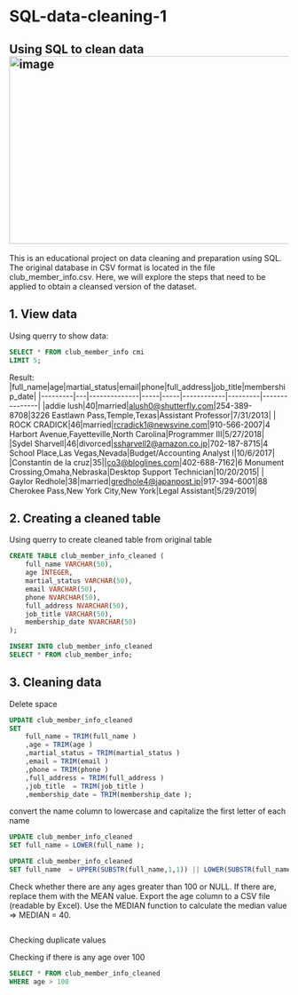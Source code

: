 # SQL-data-cleaning-1
Using SQL to clean data
<img width="512" height="338" alt="image" src="https://github.com/user-attachments/assets/46547955-764a-4388-8559-cf4562aa4b5b" />
-------------
This is an educational project on data cleaning and preparation using SQL. The original database in CSV format is located in the file club_member_info.csv. Here, we will explore the steps that need to be applied to obtain a cleansed version of the dataset.

## 1. View data
Using querry to show data:
```sql
SELECT * FROM club_member_info cmi 
LIMIT 5;
```
Result:
|full_name|age|martial_status|email|phone|full_address|job_title|membership_date|
|---------|---|--------------|-----|-----|------------|---------|---------------|
|addie lush|40|married|alush0@shutterfly.com|254-389-8708|3226 Eastlawn Pass,Temple,Texas|Assistant Professor|7/31/2013|
|      ROCK CRADICK|46|married|rcradick1@newsvine.com|910-566-2007|4 Harbort Avenue,Fayetteville,North Carolina|Programmer III|5/27/2018|
|Sydel Sharvell|46|divorced|ssharvell2@amazon.co.jp|702-187-8715|4 School Place,Las Vegas,Nevada|Budget/Accounting Analyst I|10/6/2017|
|Constantin de la cruz|35||co3@bloglines.com|402-688-7162|6 Monument Crossing,Omaha,Nebraska|Desktop Support Technician|10/20/2015|
|  Gaylor Redhole|38|married|gredhole4@japanpost.jp|917-394-6001|88 Cherokee Pass,New York City,New York|Legal Assistant|5/29/2019|

## 2. Creating a cleaned table
Using querry to create cleaned table from original table
```sql
CREATE TABLE club_member_info_cleaned (
	full_name VARCHAR(50),
	age INTEGER,
	martial_status VARCHAR(50),
	email VARCHAR(50),
	phone NVARCHAR(50),
	full_address NVARCHAR(50),
	job_title VARCHAR(50),
	membership_date NVARCHAR(50)
);

INSERT INTO club_member_info_cleaned 
SELECT * FROM club_member_info;
```

## 3. Cleaning data
Delete space 
```sql
UPDATE club_member_info_cleaned 
SET 	
	full_name = TRIM(full_name )
	,age = TRIM(age )
	,martial_status = TRIM(martial_status )
	,email = TRIM(email )
	,phone = TRIM(phone )
	,full_address = TRIM(full_address ) 
	,job_title  = TRIM(job_title )
	,membership_date = TRIM(membership_date );
```


convert the name column to lowercase and capitalize the first letter of each name
```sql
UPDATE club_member_info_cleaned 
SET full_name = LOWER(full_name );

UPDATE club_member_info_cleaned  
SET full_name  = UPPER(SUBSTR(full_name,1,1)) || LOWER(SUBSTR(full_name,2)); 
```


Check whether there are any ages greater than 100 or NULL.
If there are, replace them with the MEAN value.
Export the age column to a CSV file (readable by Excel).
Use the MEDIAN function to calculate the median value ⇒ MEDIAN = 40.
```sql

```




Checking duplicate values





Checking if there is any age over 100
```sql
SELECT * FROM club_member_info_cleaned 
WHERE age > 100
```














```
